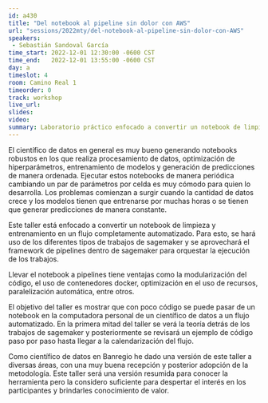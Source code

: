 ```yaml
---
id: a430
title: "Del notebook al pipeline sin dolor con AWS"
url: "sessions/2022mty/del-notebook-al-pipeline-sin-dolor-con-AWS"
speakers:
 - Sebastián Sandoval García
time_start: 2022-12-01 12:30:00 -0600 CST
time_end:   2022-12-01 13:55:00 -0600 CST
day: a
timeslot: 4
room: Camino Real 1
timeorder: 0
track: workshop
live_url: 
slides: 
video: 
summary: Laboratorio práctico enfocado a convertir un notebook de limpieza y entrenamiento en un flujo completamente automatizado
---
```


El científico de datos en general es muy bueno generando notebooks robustos en los que realiza procesamiento de datos, optimización de hiperparámetros, entrenamiento de modelos y generación de predicciones de manera ordenada. Ejecutar estos notebooks de manera periódica cambiando un par de parámetros por celda es muy cómodo para quien lo desarrolla.
Los problemas comienzan a surgir cuando la cantidad de datos crece y los modelos tienen que entrenarse por muchas horas o se tienen que generar predicciones de manera constante.

Este taller está enfocado a convertir un notebook de limpieza y entrenamiento en un flujo completamente automatizado. Para esto, se hará uso de los diferentes tipos de trabajos de sagemaker y se aprovechará el framework de pipelines dentro de sagemaker para orquestar la ejecución de los trabajos. 

Llevar el notebook a pipelines tiene ventajas como la modularización del código, el uso de contenedores docker, optimización en el uso de recursos, paralelización automática, entre otros.

El objetivo del taller es mostrar que con poco código se puede pasar de un notebook en la computadora personal de un científico de datos a un flujo automatizado. En la primera mitad del taller se verá la teoría detrás de los trabajos de sagemaker y posteriormente se revisará un ejemplo de código paso por paso hasta llegar a la calendarización del flujo.

Como científico de datos en Banregio he dado una versión de este taller a diversas áreas, con una muy buena recepción y posterior adopción de la metodología. Este taller será una versión resumida para conocer la herramienta pero la considero suficiente para despertar el interés en los participantes y brindarles conocimiento de valor.